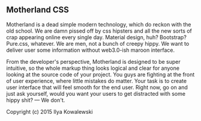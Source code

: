 Motherland CSS
--------------

Motherland is a dead simple modern technology, which do reckon with the old school. We are damn
pissed off by css hipsters and all the new sorts of crap appearing online every single day. Material
design, huh? Bootstrap? Pure.css, whatever. We are men, not a bunch of creepy hippy. We want to
deliver user some information without web3.0-ish maroon interface.

From the developer's perspective, Motherland is designed to be super intuitive, so the whole markup
thing looks logical and clear for anyone looking at the source code of your project. You guys are
fighting at the front of user experience, where little mistakes do matter. Your task is to create
user interface that will feel smooth for the end user. Right now, go on and just ask yourself, would
you want your users to get distracted with some hippy shit? — We don't.

Copyright (c) 2015 Ilya Kowalewski
